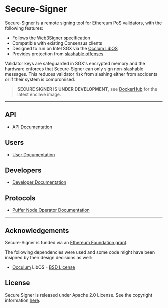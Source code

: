 # Secure-Signer
Secure-Signer is a remote signing tool for Ethereum PoS validators, with the following features:

- Follows the [Web3Signer](https://consensys.github.io/web3signer/web3signer-eth2.html) specification
- Compatible with existing Consensus clients
- Designed to run on Intel SGX via the [Occlum LibOS](https://github.com/occlum/occlum)
- Provides protection from [slashable offenses](https://github.com/ethereum/consensus-specs/blob/master/specs/phase0/validator.md#how-to-avoid-slashing)

Validator keys are safeguarded in SGX's encrypted memory and the hardware enforces that Secure-Signer can only sign non-slashable messages. This reduces validator risk from slashing either from accidents or if their system is compromised.


> **SECURE SIGNER IS UNDER DEVELOPMENT**, see [DockerHub](https://hub.docker.com/repository/docker/pufferfi/validator/general) for the latest enclave image.

--- 
## API

- [API Documentation](https://pufferfinance.github.io/secure-signer-api-docs/redoc-static.html)

## Users 
- [User Documentation](https://pufferfinance.github.io/secure-signer/)

## Developers
- [Developer Documentation](https://pufferfinance.github.io/secure-signer/developers/)

## Protocols
- [Puffer Node Operator Documentation](https://docs.puffer.fi/nodes/requirements)

--- 

## Acknowledgements
Secure-Signer is funded via an [Ethereum Foundation grant](https://blog.ethereum.org/2023/02/22/allocation-update-q4-22).

The following dependencies were used and some code might have been insipired by their design decisions as well:

- [Occulum](https://github.com/occlum/occlum) LibOS - [BSD License](https://github.com/occlum/occlum/blob/master/LICENSE)


## License 
Secure Signer is released under Apache 2.0 License. See the copyright information [here](https://github.com/PufferFinance/secure-signer/blob/main/LICENSE).

